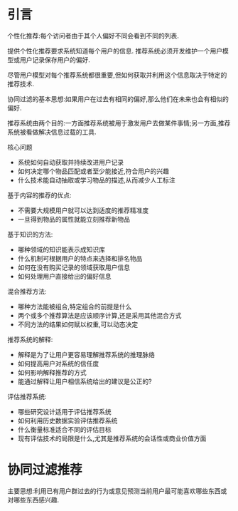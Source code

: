 # 引言
个性化推荐:每个访问者由于其个人偏好不同会看到不同的列表.

提供个性化推荐要求系统知道每个用户的信息. 推荐系统必须开发维护一个用户模型或用户记录保存用户的偏好.

尽管用户模型对每个推荐系统都很重要,但如何获取并利用这个信息取决于特定的推荐技术.

协同过滤的基本思想:如果用户在过去有相同的偏好,那么他们在未来也会有相似的偏好.

推荐系统由两个目的:一方面推荐系统被用于激发用户去做某件事情;另一方面,推荐系统被看做解决信息过载的工具.

核心问题
- 系统如何自动获取并持续改进用户记录
- 如何决定哪个物品匹配或者至少能接近,符合用户的兴趣
- 什么技术能自动抽取或学习物品的描述,从而减少人工标注

基于内容的推荐的优点:
- 不需要大规模用户就可以达到适度的推荐精准度
- 一旦得到物品的属性就能立刻推荐新物品

基于知识的方法:
- 哪种领域的知识能表示成知识库
- 什么机制可根据用户的特点来选择和排名物品
- 如何在没有购买记录的领域获取用户信息
- 如何处理用户直接给出的偏好信息

混合推荐方法:
- 哪种方法能被组合,特定组合的前提是什么
- 两个或多个推荐算法是应该顺序计算,还是采用其他混合方式
- 不同方法的结果如何赋以权重,可以动态决定

推荐系统的解释:
- 解释是为了让用户更容易理解推荐系统的推理脉络
- 如何提高用户对系统的信任度
- 如何影响解释推荐的方式
- 能通过解释让用户相信系统给出的建议是公正的?

评估推荐系统:
- 哪些研究设计适用于评估推荐系统
- 如何利用历史数据实验评估推荐系统
- 什么衡量标准适合不同的评估目标
- 现有评估技术的局限是什么,尤其是推荐系统的会话性或商业价值方面


# 协同过滤推荐
主要思想:利用已有用户群过去的行为或意见预测当前用户最可能喜欢哪些东西或对哪些东西感兴趣.

